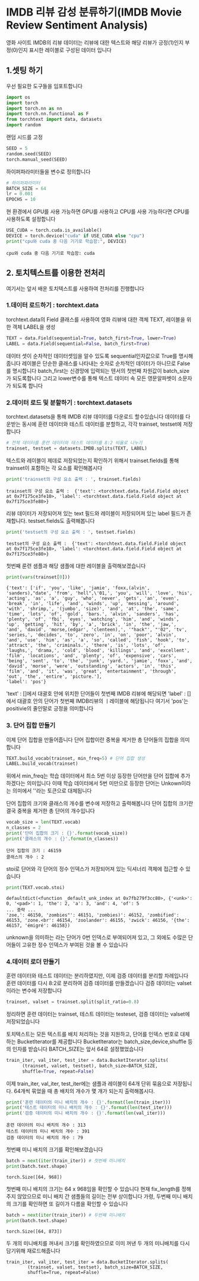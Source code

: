 #   IMDB 리뷰 감성 분류하기(IMDB Movie Review Sentiment Analysis)

영화 사이트 IMDB의 리뷰 데이터는 리뷰에 대한 텍스트와 해당 리뷰가 긍정(1)인지 부정(0)인지 표시한 레이블로 구성된 데이터 입니다 


## 1.셋팅 하기 

우선 필요한 도구들을 임포트합니다 

```py
import os
import torch
import torch.nn as nn
import torch.nn.functional as F
from torchtext import data, datasets
import random
```
랜덤 시드를 고정 

```py
SEED = 5
random.seed(SEED)
torch.manual_seed(SEED)
```
하이퍼파라미터들을 변수로 정의합니다 
```py
# 하이퍼파라미터
BATCH_SIZE = 64
lr = 0.001
EPOCHS = 10
```
현 환경에서 GPU를 사용 가능하면 GPU를 사용하고 CPU를 사용 가능하다면 CPU를 사용하도록 설정합니다  
```py
USE_CUDA = torch.cuda.is_available()
DEVICE = torch.device("cuda" if USE_CUDA else "cpu")
print("cpu와 cuda 중 다음 기기로 학습함:", DEVICE)
```
```
cpu와 cuda 중 다음 기기로 학습함: cuda
```

## 2. 토치텍스트를 이용한 전처리

여기서는 앞서 배운 토치텍스트를 사용하여 전처리를 진행합니다

### 1.데이터 로드하기 : torchtext.data
torchtext.data의 Field 클래스를 사용하여 영화 리뷰에 대한 객체 TEXT, 레이블을 위한 객체 LABEL을 생성
```py
TEXT = data.Field(sequential=True, batch_first=True, lower=True)
LABEL = data.Field(sequential=False, batch_first=True)
```
데이터 셋이 순차적인 데이터셋임을 알수 있도록 sequential인자값으로 True를 명시해줍니다 레이블은 단순한 클래스를 나타내는 숫자로
순차적인 데이터가 아니므로 False를 명시합니다 batch_first는 신경망에 입력되는 텐서의 첫번째 차원값이 batch_size가 되도록합니다
그리고 lower변수를 통해 텍스트 데이터 속 모든 영문알파벳이 소문자가 되도록 합니다 


### 2.데이터 로드 및 분할하기 : torchtext.datasets
torchtext.datasets을 통해 IMDB 리뷰 데이터를 다운로드 할수있습니다 데이터를 다운받는 동시에 훈련 데이터와 테스트 데이터를 분할하고, 각각 trainset, testset에 저장합니다

```py
# 전체 데이터를 훈련 데이터와 테스트 데이터를 8:2 비율로 나누기
trainset, testset = datasets.IMDB.splits(TEXT, LABEL)
```

텍스트와 레이블이 제데로 저장되었는지 확인하기 위해서  trainset.fields를 통해 trainset이 포함하는 각 요소를 확인해봅시다
```py
print('trainset의 구성 요소 출력 : ', trainset.fields)
```
```
trainset의 구성 요소 출력 :  {'text': <torchtext.data.field.Field object at 0x7f175ce3fe10>, 'label': <torchtext.data.field.Field object at 0x7f175ce3fe80>}
```
리뷰 데이터가 저장되어져 있는 text 필드와 레이블이 저장되어져 있는 label 필드가 존재합니다. testset.fields도 출력해봅니다
```py
print('testset의 구성 요소 출력 : ', testset.fields)
```
```
testset의 구성 요소 출력 :  {'text': <torchtext.data.field.Field object at 0x7f175ce3fe10>, 'label': <torchtext.data.field.Field object at 0x7f175ce3fe80>}
```
첫번째 룬련 샘플과 해당 샘플에 대한 레이블을 출력해보겠습니다 
```py
print(vars(trainset[0]))
```
```
{'text': ['if', 'you', 'like', 'jamie', 'foxx,(alvin', 'sanders),"date', 'from', 'hell",\'01,', 'you', 'will', 'love', 'his', 'acting', 'as', 'a', 'guy', 'who', 'never', 'gets', 'an', 'even', 'break', 'in', 'life', 'and', 'winds', 'up', 'messing', 'around', 'with', 'shrimp,', '(jumbo', 'size)', 'and', 'at', 'the', 'same', 'time', 'lots', 'of', 'gold', 'bars.', 'alvin', 'sanders', 'has', 'plenty', 'of', 'fbi', 'eyes', 'watching', 'him', 'and', 'winds', 'up', 'getting', 'hit', 'by', 'a', 'brick', 'in', 'the', 'jaw,', 'and', 'david', 'morse,(edgar', 'clenteen),', '"hack"', "'02", 'tv', 'series,', 'decides', 'to', 'zero', 'in', 'on', 'poor', 'alvin', 'and', 'use', 'him', 'as', 'a', 'so', 'called', 'fish', 'hook', 'to', 'attract', 'the', 'criminals.', 'there', 'is', 'lots', 'of', 'laughs,', 'drama,', 'cold', 'blood', 'killings', 'and', 'excellent', 'film', 'locations', 'and', 'plenty', 'of', 'expensive', 'cars', 'being', 'sent', 'to', 'the', 'junk', 'yard.', 'jamie', 'foxx', 'and', 'david', 'morse', 'were', 'outstanding', 'actors', 'in', 'this', 'film', 'and', 'it', 'was', 'great', 'entertainment', 'through', 'out', 'the', 'entire', 'picture.'],
'label': 'pos'}
```

'text' : []에서 대괄호 안에 위치한 단어들이 첫번째 IMDB 리뷰에 해당되면 'label' : []에서 대괄호 안의 단어가 첫번째 IMDB리뷰의 ㅣ레이블에 해당됩니다 여기서 'pos'는 positivie의 줄인말로 긍정을 의미합니다 

### 3. 단어 집합 만들기

이제 단어 집합을 만들어줍니다 단어 집합이란 중복을 제거한 총 단어들의 집합을 의미합니다 
```py
TEXT.build_vocab(trainset, min_freq=5) # 단어 집합 생성
LABEL.build_vocab(trainset)
```
위에서 min_freq는 학습 데이터에서 최소 5번 이상 등장한 단어만을 단어 집합에 추가하겠다는 의미입니다 이때 학습 데이터에서 5번 미만으로 등장한 단어는 Unkown이라는 의미에서 '<unk>'라는 토큰으로 대체됩니다 
  
단어 집합의 크기와 클래스의 개수를 변수에 저장하고 출력해봅니다 단어 집합의 크기란 결국 중복을 제거한 총 단어의 개수입니다  
```py
vocab_size = len(TEXT.vocab)
n_classes = 2
print('단어 집합의 크기 : {}'.format(vocab_size))
print('클래스의 개수 : {}'.format(n_classes))
```
```
단어 집합의 크기 : 46159
클래스의 개수 : 2
```
  
stoi로 단어와 각 단어의 정수 인덱스가 저장되어져 있는 딕셔너리 객체에 접근할 수 있습니다
```py
print(TEXT.vocab.stoi)
```
  
```
defaultdict(<function _default_unk_index at 0x7fb279f3cc80>, {'<unk>': 0, '<pad>': 1, 'the': 2, 'a': 3, 'and': 4, 'of': 5
... 중략 ...
'zoe,': 46150, 'zombies"': 46151, 'zombies)': 46152, 'zombified': 46153, 'zone.<br': 46154, 'zoolander': 46155, 'zwick': 46156, '{the': 46157, 'émigré': 46158})
```
  
unknown을 의미하는 <unk>라는 단어가 0번 인덱스로 부여되어져 있고, 그 외에도 수많은 단어들이 고유한 정수 인덱스가 부여된 것을 볼 수 있습니다 

### 4.데이터 로더 만들기 
  
훈련 데이터와 테스트 데이터는 분리하였지만, 이제 검증 데이터를 분리할 차례입니다 훈련 데이터를 다시 8:2로 분리하여 검증
데이터를 만들겠습니다 검증 데이터는 valset이라는 변수에 저장합니다 
  
```py
trainset, valset = trainset.split(split_ratio=0.8)
```

정리하면 훈련 데이터는 trainset, 테스트 데이터는 testeset, 검증 데이터는 valset에 저장되었습니다 
  
토치텍스트는 모든 텍스트를 배치 처리하는 것을 지원하고, 단어를 인덱스 번호로 대체하는 Bucketlterator를 제공합니다 
Bucketlterator는 batch_size,device,shuffle 등의 인자를 받습니다 BATCH_SIZE는 앞서 64로 설정했었습니다
```py
train_iter, val_iter, test_iter = data.BucketIterator.splits(
      (trainset, valset, testset), batch_size=BATCH_SIZE,
      shuffle=True, repeat=False)
```
이제 train_iter, val_iter, test_iter에는 샘플과 레이블이 64개 단위 묶음으로 저장됩니다. 64개씩 묶었을 때 총 배치의 개수가 몇 개가 되는지 출력해봅시다.
```py
print('훈련 데이터의 미니 배치의 개수 : {}'.format(len(train_iter)))
print('테스트 데이터의 미니 배치의 개수 : {}'.format(len(test_iter)))
print('검증 데이터의 미니 배치의 개수 : {}'.format(len(val_iter)))  
```
```
훈련 데이터의 미니 배치의 개수 : 313
테스트 데이터의 미니 배치의 개수 : 391
검증 데이터의 미니 배치의 개수 : 79  
```
첫번째 미니 배치의 크기를 확인해보겠습니다 
  
```py
batch = next(iter(train_iter)) # 첫번째 미니배치
print(batch.text.shape)  
```
```
torch.Size([64, 968]) 
``` 
  
첫번째 미니 배치의 크기는 64 x 968임을 확인할 수 있습니다 현재 fix_length를 정해주지 않았으므로 미니 배치 간 샘플들의 길이는 전부 상이합니다 가령, 두번째 미니 배치의 크기를 확인하면 또 길이가 다름을 확인할 수 있습니다 
```py
batch = next(iter(train_iter)) # 두번째 미니배치
print(batch.text.shape)  
```  
```
torch.Size([64, 873])
```  
  
두 개의 미니배치를 꺼내서 크기를 확인하였으므로 이미 꺼낸 두 개의 미니배치를 다시 담기위해 재로드해줍니다
```
train_iter, val_iter, test_iter = data.BucketIterator.splits(
        (trainset, valset, testset), batch_size=BATCH_SIZE,
        shuffle=True, repeat=False)
```
  
```
  
  
